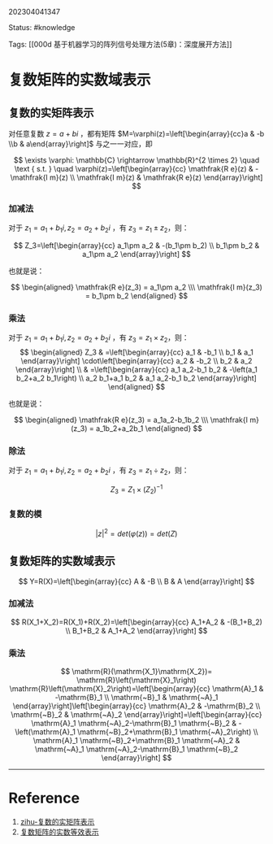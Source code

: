 202304041347

Status: #knowledge

Tags: [[000d 基于机器学习的阵列信号处理方法(5章)：深度展开方法]]

# 复数矩阵的实数域表示

## 复数的实矩阵表示

对任意复数 $z=a+bi$ ，都有矩阵 $M=\varphi(z)=\left[\begin{array}{cc}a & -b \\b & a\end{array}\right]$ 与之一一对应，即

$$
\exists \varphi: \mathbb{C} \rightarrow \mathbb{R}^{2 \times 2} \quad \text { s.t. } \quad \varphi(z)=\left[\begin{array}{cc}
\mathfrak{R e}(z) & -\mathfrak{I m}(z) \\
\mathfrak{I m}(z) & \mathfrak{R e}(z)
\end{array}\right]
$$

### 加减法

对于 $z_1=a_1+b_1i,z_2=a_2+b_2i$ ，有 $z_3=z_1\pm z_2$，则：

$$
Z_3=\left[\begin{array}{cc}
a_1\pm a_2 & -(b_1\pm b_2) \\
b_1\pm b_2 & a_1\pm a_2
\end{array}\right]
$$

也就是说：

$$
\begin{aligned}
\mathfrak{R e}(z_3) = a_1\pm a_2 \\\
\mathfrak{I m}(z_3) = b_1\pm b_2
\end{aligned}
$$

### 乘法

对于 $z_1=a_1+b_1i,z_2=a_2+b_2i$ ，有 $z_3=z_1\times z_2$，则：
$$
\begin{aligned}
Z_3 & =\left[\begin{array}{cc}
a_1 & -b_1 \\
b_1 & a_1
\end{array}\right] \cdot\left[\begin{array}{cc}
a_2 & -b_2 \\
b_2 & a_2
\end{array}\right] \\
& =\left[\begin{array}{cc}
a_1 a_2-b_1 b_2 & -\left(a_1 b_2+a_2 b_1\right) \\
a_2 b_1+a_1 b_2 & a_1 a_2-b_1 b_2
\end{array}\right]
\end{aligned}
$$

也就是说：

$$
\begin{aligned}
\mathfrak{R e}(z_3) = a_1a_2-b_1b_2 \\\
\mathfrak{I m}(z_3) = a_1b_2+a_2b_1
\end{aligned}
$$

### 除法

对于 $z_1=a_1+b_1i,z_2=a_2+b_2i$ ，有 $z_3=z_1\div z_2$，则：

$$
Z_3 = Z_1\times (Z_2)^{-1}
$$

### 复数的模

$$
|z|^2 = det(\varphi(z))=det(Z)
$$

## 复数矩阵的实数域表示

$$
Y=R(X)=\left[\begin{array}{cc}
A & -B \\
B & A
\end{array}\right]
$$

### 加减法

$$
R(X_1+X_2)=R(X_1)+R(X_2)=\left[\begin{array}{cc}
A_1+A_2 & -(B_1+B_2) \\
B_1+B_2 & A_1+A_2
\end{array}\right]
$$

### 乘法

$$
\mathrm{R}(\mathrm{X_1}\mathrm{X_2})=
\mathrm{R}\left(\mathrm{X}_1\right) \mathrm{R}\left(\mathrm{X}_2\right)=\left[\begin{array}{cc}
\mathrm{A}_1 & -\mathrm{B}_1 \\
\mathrm{~B}_1 & \mathrm{~A}_1
\end{array}\right]\left[\begin{array}{cc}
\mathrm{A}_2 & -\mathrm{B}_2 \\
\mathrm{~B}_2 & \mathrm{~A}_2
\end{array}\right]=\left[\begin{array}{cc}
\mathrm{A}_1 \mathrm{~A}_2-\mathrm{B}_1 \mathrm{~B}_2 & -\left(\mathrm{A}_1 \mathrm{~B}_2+\mathrm{B}_1 \mathrm{~A}_2\right) \\
\mathrm{A}_1 \mathrm{~B}_2+\mathrm{B}_1 \mathrm{~A}_2 & \mathrm{~A}_1 \mathrm{~A}_2-\mathrm{B}_1 \mathrm{~B}_2
\end{array}\right]
$$

---
# Reference

1. [zihu-复数的实矩阵表示](https://zhuanlan.zhihu.com/p/160270375)
2. [复数矩阵的实数等效表示](https://blog.csdn.net/weixin_39274659/article/details/109629569)